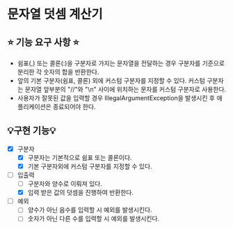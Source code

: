 # 문자열 덧셈 계산기

## ⭐ 기능 요구 사항 ⭐
- 쉼표(,) 또는 콜론(:)을 구분자로 가지는 문자열을 전달하는 경우 구분자를 기준으로 분리한 각 숫자의 합을 반환한다.
- 앞의 기본 구분자(쉼표, 콜론) 외에 커스텀 구분자를 지정할 수 있다. 커스텀 구분자는 문자열 앞부분의 "//"와 "\n" 사이에 위치하는 문자를 커스텀 구분자로 사용한다.
- 사용자가 잘못된 값을 입력할 경우 IllegalArgumentException을 발생시킨 후 애플리케이션은 종료되어야 한다.

## 💡구현 기능💡
- [x] 구분자
  - [x] 구분자는 기본적으로 쉼표 또는 콜론이다.
  - [x] 기본 구분자외에 커스텀 구분자를 지정할 수 있다.  

- [ ] 입출력
  - [ ] 구분자와 양수로 이뤄져 있다.
  - [x] 입력 받은 값의 덧셈을 진행하여 반환한다.

- [ ] 예외
  - [ ] 양수가 아닌 음수를 입력할 시 예외를 발생시킨다.
  - [ ] 숫자가 아닌 다른 수를 입력할 시 예외를 발생시킨다.
